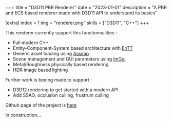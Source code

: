 +++
title = "D3D11 PBR Renderer"
date = "2023-01-01"
description = "A PBR and ECS based renderer made with D3D11 API to understand its basics"

[extra]
index = 1
img = "renderer.png"
skills = ["D3D11", "C++"]
+++

This renderer currently support this functionnalities :

- Full modern C++
- Entity-Component-System based architecture with [EnTT](https://github.com/skypjack/entt)
- Generic asset loading using [Assimp](https://github.com/assimp/assimp)
- Scene management and GUI parameters using [ImGui](https://github.com/ocornut/imgui)
- Metal/Roughness physically based rendering
- HDR image based lighting

Further work is beeing made to support :

- D3D12 rendering to get started with a modern API
- Add SSAO, occlusion culling, frustrum culling

Github page of the project is [here](https://github.com/pjdevs/DXTest)

In construction...